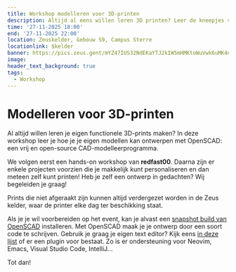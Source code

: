 ```yaml
---
title: Workshop modelleren voor 3D-printen
description: Altijd al eens willen leren 3D printen? Leer de kneepjes van het vak om je eigen 3D modellen te ontwerpen en printen!
time: '27-11-2025 18:00'
end: '27-11-2025 22:00'
location: Zeuskelder, Gebouw S9, Campus Sterre
locationlink: $kelder
banner: https://pics.zeus.gent/mYZ47IUS32NdEKaYTJ2kIW5mHMKtoWuVwk6uMK4n.png
image:
header_text_background: true
tags:
  - Workshop
---
```


# Modelleren voor 3D-printen

Al altijd willen leren je eigen functionele 3D-prints maken?
In deze workshop leer je hoe je je eigen modellen kan ontwerpen met OpenSCAD: een vrij en open-source CAD-modelleerprogramma.

We volgen eerst een hands-on workshop van **redfast00**.
Daarna zijn er enkele projecten voorzien die je makkelijk kunt personaliseren en dan meteen zelf kunt printen!
Heb je zelf een ontwerp in gedachten?
Wij begeleiden je graag!

Prints die niet afgeraakt zijn kunnen altijd verdergezet worden in de Zeus kelder, waar de printer elke dag ter beschikking staat.

Als je je wil voorbereiden op het event, kan je alvast een [snapshot build van OpenSCAD](https://openscad.org/downloads.html#snapshots) installeren.
Met OpenSCAD maak je je ontwerp door een soort code te schrijven.
Gebruik je graag je eigen text editor?
Kijk eens [in deze lijst](https://en.wikibooks.org/w/index.php?title=OpenSCAD_User_Manual/Using_an_external_Editor_with_OpenSCAD&stable=1) of er een plugin voor bestaat.
Zo is er ondersteuning voor Neovim, Emacs, Visual Studio Code, IntelliJ...

Tot dan!
